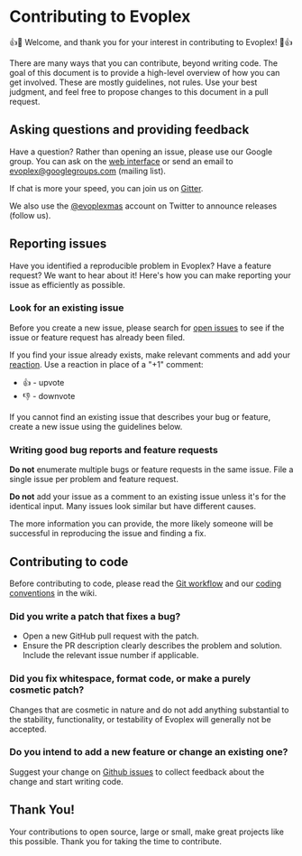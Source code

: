 # Contributing to Evoplex

:+1::tada: Welcome, and thank you for your interest in contributing to Evoplex! :tada::+1:

There are many ways that you can contribute, beyond writing code. The goal of this document is to provide a high-level overview of how you can get involved. These are mostly guidelines, not rules. Use your best judgment, and feel free to propose changes to this document in a pull request.

## Asking questions and providing feedback

Have a question? Rather than opening an issue, please use our Google group. You can ask on the [web interface](https://groups.google.com/group/evoplex) or send an email to evoplex@googlegroups.com (mailing list).

If chat is more your speed, you can join us on [Gitter](https://gitter.im/EvoplexMAS/evoplex).

We also use the [@evoplexmas](https://twitter.com/EvoplexMAS) account on Twitter to announce releases (follow us).

## Reporting issues

Have you identified a reproducible problem in Evoplex? Have a feature request? We want to hear about it! Here's how you can make reporting your issue as efficiently as possible.

### Look for an existing issue

Before you create a new issue, please search for [open issues](https://github.com/evoplex/evoplex/issues) to see if the issue or feature request has already been filed.

If you find your issue already exists, make relevant comments and add your [reaction](https://github.com/blog/2119-add-reactions-to-pull-requests-issues-and-comments). Use a reaction in place of a "+1" comment:

* 👍 - upvote
* 👎 - downvote

If you cannot find an existing issue that describes your bug or feature, create a new issue using the guidelines below.

### Writing good bug reports and feature requests

**Do not** enumerate multiple bugs or feature requests in the same issue. File a single issue per problem and feature request.

**Do not** add your issue as a comment to an existing issue unless it's for the identical input. Many issues look similar but have different causes.

The more information you can provide, the more likely someone will be successful in reproducing the issue and finding a fix.

## Contributing to code

Before contributing to code, please read the [Git workflow](https://github.com/evoplex/evoplex/wiki/Git-Contributor-Workflow) and our [coding conventions](https://github.com/evoplex/evoplex/wiki/Coding-Style-Guide) in the wiki.

### Did you write a patch that fixes a bug?
- Open a new GitHub pull request with the patch.
- Ensure the PR description clearly describes the problem and solution. Include the relevant issue number if applicable.

### Did you fix whitespace, format code, or make a purely cosmetic patch?
Changes that are cosmetic in nature and do not add anything substantial to the stability, functionality, or testability of Evoplex will generally not be accepted.

### Do you intend to add a new feature or change an existing one?
Suggest your change on [Github issues](https://github.com/evoplex/evoplex/issues) to collect feedback about the change and start writing code.

## Thank You!
Your contributions to open source, large or small, make great projects like this possible. Thank you for taking the time to contribute.
